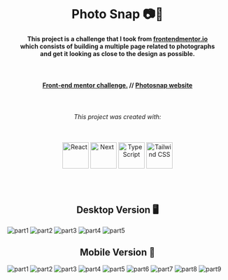 <h1 align="center">Photo Snap 📷🌆</h1>

<h4 align="center">
    This project is a challenge that I took from <a href="https://www.frontendmentor.io/challenges/photosnap-multipage-website-nMDSrNmNW">frontendmentor.io </a><br>which consists of building a
    multiple page related to photographs<br> and get it looking as close to the design as possible.
</h4>

<br>

<h4 align="center">
    <a align="center" href="https://www.frontendmentor.io/solutions/responsive-photo-snap-project-using-react-next-and-tailwind-9XdOc2h3V3">Front-end mentor challenge.</a> //
     <a align="center" href="https://next-photo-snap-87oy1bosy-gustavojuvino.vercel.app/">Photosnap website</a>
</h4>

<br>

<h6 align="center"> This project was created with:</h6>
<br>
 <div align="center">
    <img src="https://www.svgrepo.com/show/493719/react-javascript-js-framework-facebook.svg" width=60px height=60px alt="React"/>
    <img src="https://www.svgrepo.com/show/342062/next-js.svg" width=60px height=60px alt="Next"/>
    <img src="https://www.svgrepo.com/show/374146/typescript-official.svg"  width=60px height=60px alt="TypeScript"/>
    <img src="https://www.svgrepo.com/show/374118/tailwind.svg"  width=60px height=60px alt="Tailwind CSS"/>
 </div>

<br><br>

<!-- Desktop -->
<h2 align="center">Desktop Version 🖥️</h2>
<img src="./github-imgs/desktop1.png" title="part1">
<img src="./github-imgs/desktop2.png" title="part2">
<img src="./github-imgs/desktop3.png" title="part3">
<img src="./github-imgs/desktop4.png" title="part4">
<img src="./github-imgs/desktop5.png" title="part5">

<h2 align="center">Mobile Version 📱</h2>
<img src="./github-imgs/mobile1.png" title="part1">
<img src="./github-imgs/mobile2.png" title="part2">
<img src="./github-imgs/mobile3.png" title="part3">
<img src="./github-imgs/mobile4.png" title="part4">
<img src="./github-imgs/mobile5.png" title="part5">
<img src="./github-imgs/mobile6.png" title="part6">
<img src="./github-imgs/mobile7.png" title="part7">
<img src="./github-imgs/mobile8.png" title="part8">
<img src="./github-imgs/mobile9.png" title="part9">
<!--Made By Gustavo J. Souza -->
